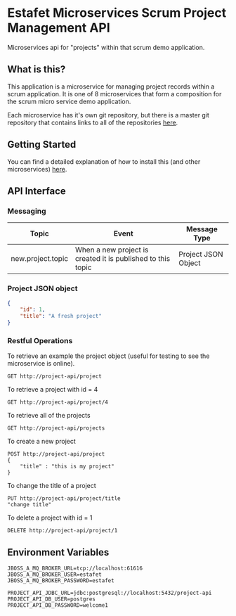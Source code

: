 # Estafet Microservices Scrum Project Management API
Microservices api for "projects" within that scrum demo application.
## What is this?
This application is a microservice for managing project records within a scrum application. It is one of 8 microservices that form a composition for the scrum micro service demo application.

Each microservice has it's own git repository, but there is a master git repository that contains links to all of the repositories [here](https://github.com/Estafet-LTD/estafet-microservices-scrum).
## Getting Started
You can find a detailed explanation of how to install this (and other microservices) [here](https://github.com/Estafet-LTD/estafet-microservices-scrum#getting-started).
## API Interface

### Messaging

|Topic   |Event    |Message Type |
|--------|---------|-------------|
|new.project.topic|When a new project is created it is published to this topic|Project JSON Object|

### Project JSON object

```json
{
    "id": 1,
    "title": "A fresh project"
}
```

### Restful Operations

To retrieve an example the project object (useful for testing to see the microservice is online).

```
GET http://project-api/project
```

To retrieve a project with id = 4

```
GET http://project-api/project/4
```

To retrieve all of the projects

```
GET http://project-api/projects
```

To create a new project

```
POST http://project-api/project
{
	"title" : "this is my project"
}
```

To change the title of a project

```
PUT http://project-api/project/title
"change title"
```

To delete a project with id = 1

```
DELETE http://project-api/project/1
```

## Environment Variables
```
JBOSS_A_MQ_BROKER_URL=tcp://localhost:61616
JBOSS_A_MQ_BROKER_USER=estafet
JBOSS_A_MQ_BROKER_PASSWORD=estafet

PROJECT_API_JDBC_URL=jdbc:postgresql://localhost:5432/project-api
PROJECT_API_DB_USER=postgres
PROJECT_API_DB_PASSWORD=welcome1
```

